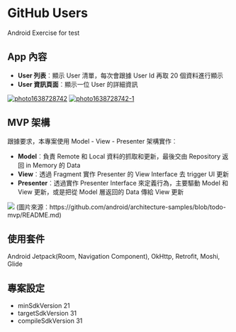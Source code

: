 # GitHub Users
Android Exercise for test

## App 內容
- <b>User 列表</b>︰顯示 User 清單，每次會跟據 User Id 再取 20 個資料進行顯示
- <b>User 資訊頁面</b>︰顯示一位 User 的詳細資訊

<a href="https://ibb.co/XFLVQt3"><img src="https://i.ibb.co/XFLVQt3/photo1638728742.jpg" alt="photo1638728742" border="0"></a>
<a href="https://ibb.co/mzJN1FD"><img src="https://i.ibb.co/mzJN1FD/photo1638728742-1.jpg" alt="photo1638728742-1" border="0"></a> 


## MVP 架構
跟據要求，本專案使用 Model - View - Presenter 架構實作︰
- <b>Model</b>︰負責 Remote 和 Local 資料的抓取和更新，最後交由 Repository 返回 in Memory 的 Data
- <b>View</b>︰透過 Fragment 實作 Presenter 的 View Interface 去 trigger UI 更新 
- <b>Presenter</b>︰透過實作 Presenter Interface 來定義行為，主要驅動 Model 和 View 更新，或是把從 Model 層返回的 Data 傳給 View 更新 

<img src="https://github.com/googlesamples/android-architecture/wiki/images/mvp.png">
(圖片來源︰https://github.com/android/architecture-samples/blob/todo-mvp/README.md)


## 使用套件
Android Jetpack(Room, Navigation Component), OkHttp, Retrofit, Moshi, Glide

## 專案設定
- minSdkVersion 21
- targetSdkVersion 31
- compileSdkVersion 31


